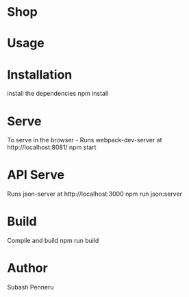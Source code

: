 # Shop

# Usage

# Installation
install the dependencies
npm install

# Serve
To serve in the browser - Runs webpack-dev-server at http://localhost:8081/
npm start

# API Serve
Runs json-server at http://localhost:3000
npm run json:server

# Build
Compile and build
npm run build

# Author
Subash Penneru
